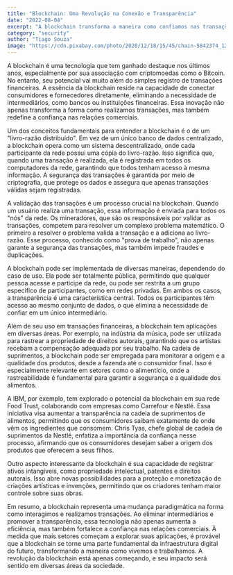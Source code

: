 ```yaml
---
title: "Blockchain: Uma Revolução na Conexão e Transparência"
date: "2022-08-04"
excerpt: "A blockchain transforma a maneira como confiamos nas transações, eliminando intermediários e garantindo transparência em cada etapa do processo."
category: "security"
author: "Tiago Souza"
image: "https://cdn.pixabay.com/photo/2020/12/18/15/45/chain-5842374_1280.jpg"
---
```


A blockchain é uma tecnologia que tem ganhado destaque nos últimos anos, especialmente por sua associação com criptomoedas como o Bitcoin. No entanto, seu potencial vai muito além do simples registro de transações financeiras. A essência da blockchain reside na capacidade de conectar consumidores e fornecedores diretamente, eliminando a necessidade de intermediários, como bancos ou instituições financeiras. Essa inovação não apenas transforma a forma como realizamos transações, mas também redefine a confiança nas relações comerciais.

Um dos conceitos fundamentais para entender a blockchain é o de um "livro-razão distribuído". Em vez de um único banco de dados centralizado, a blockchain opera como um sistema descentralizado, onde cada participante da rede possui uma cópia do livro-razão. Isso significa que, quando uma transação é realizada, ela é registrada em todos os computadores da rede, garantindo que todos tenham acesso à mesma informação. A segurança das transações é garantida por meio de criptografia, que protege os dados e assegura que apenas transações válidas sejam registradas.

A validação das transações é um processo crucial na blockchain. Quando um usuário realiza uma transação, essa informação é enviada para todos os "nós" da rede. Os mineradores, que são os responsáveis por validar as transações, competem para resolver um complexo problema matemático. O primeiro a resolver o problema valida a transação e a adiciona ao livro-razão. Esse processo, conhecido como "prova de trabalho", não apenas garante a segurança das transações, mas também impede fraudes e duplicações.

A blockchain pode ser implementada de diversas maneiras, dependendo do caso de uso. Ela pode ser totalmente pública, permitindo que qualquer pessoa acesse e participe da rede, ou pode ser restrita a um grupo específico de participantes, como em redes privadas. Em ambos os casos, a transparência é uma característica central. Todos os participantes têm acesso ao mesmo conjunto de dados, o que elimina a necessidade de confiar em um único intermediário.

Além de seu uso em transações financeiras, a blockchain tem aplicações em diversas áreas. Por exemplo, na indústria da música, pode ser utilizada para rastrear a propriedade de direitos autorais, garantindo que os artistas recebam a compensação adequada por seu trabalho. Na cadeia de suprimentos, a blockchain pode ser empregada para monitorar a origem e a qualidade dos produtos, desde a fazenda até o consumidor final. Isso é especialmente relevante em setores como o alimentício, onde a rastreabilidade é fundamental para garantir a segurança e a qualidade dos alimentos.

A IBM, por exemplo, tem explorado o potencial da blockchain em sua rede Food Trust, colaborando com empresas como Carrefour e Nestlé. Essa iniciativa visa aumentar a transparência na cadeia de suprimentos de alimentos, permitindo que os consumidores saibam exatamente de onde vêm os ingredientes que consomem. Chris Tyas, chefe global de cadeia de suprimentos da Nestlé, enfatiza a importância da confiança nesse processo, afirmando que os consumidores desejam saber a origem dos produtos que oferecem a seus filhos.

Outro aspecto interessante da blockchain é sua capacidade de registrar ativos intangíveis, como propriedade intelectual, patentes e direitos autorais. Isso abre novas possibilidades para a proteção e monetização de criações artísticas e invenções, permitindo que os criadores tenham maior controle sobre suas obras.

Em resumo, a blockchain representa uma mudança paradigmática na forma como interagimos e realizamos transações. Ao eliminar intermediários e promover a transparência, essa tecnologia não apenas aumenta a eficiência, mas também fortalece a confiança nas relações comerciais. À medida que mais setores começam a explorar suas aplicações, é provável que a blockchain se torne uma parte fundamental da infraestrutura digital do futuro, transformando a maneira como vivemos e trabalhamos. A revolução da blockchain está apenas começando, e seu impacto será sentido em diversas áreas da sociedade.